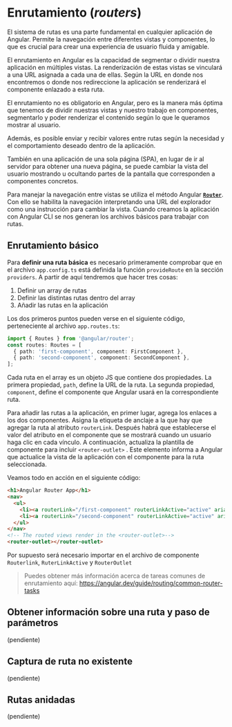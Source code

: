 # Enrutamiento (*routers*)

El sistema de rutas es una parte fundamental en cualquier aplicación de Angular. Permite la navegación entre diferentes vistas y componentes, lo que es crucial para crear una experiencia de usuario fluida y amigable.

El enrutamiento en Angular es la capacidad de segmentar o dividir nuestra aplicación en múltiples vistas. La renderización de estas vistas se vinculará a una URL asignada a cada una de ellas. Según la URL en donde nos encontremos o donde nos redireccione la aplicación se renderizará el componente enlazado a esta ruta.

El enrutamiento no es obligatorio en Angular, pero es la manera más óptima que tenemos de dividir nuestras vistas y nuestro trabajo en componentes, segmentarlo y poder renderizar el contenido según lo que le queramos mostrar al usuario.

Además, es posible enviar y recibir valores entre rutas según la necesidad y el comportamiento deseado dentro de la aplicación.

También en una aplicación de una sola página (SPA), en lugar de ir al servidor para obtener una nueva página, se puede cambiar la vista del usuario mostrando u ocultando partes de la pantalla que corresponden a componentes concretos.

Para manejar la navegación entre vistas se utiliza el método Angular **[`Router`](https://angular.dev/api/router/Router)**. Con ello se habilita la navegación interpretando una URL del explorador como una instrucción para cambiar la vista. Cuando creamos la aplicación con Angular CLI se nos generan los archivos básicos para trabajar con rutas.

## Enrutamiento básico

Para **definir una ruta básica** es necesario primeramente comprobar que en el archivo `app.config.ts` está definida la función `provideRoute` en la sección `providers`. A partir de aquí tendremos que hacer tres cosas:

1. Definir un array de rutas
2. Definir las distintas rutas dentro del array
3. Añadir las rutas en la aplicación

Los dos primeros puntos pueden verse en el siguiente código, perteneciente al archivo `app.routes.ts`:

```ts
import { Routes } from '@angular/router';
const routes: Routes = [
  { path: 'first-component', component: FirstComponent },
  { path: 'second-component', component: SecondComponent },
];
```

Cada ruta en el array es un objeto JS que contiene dos propiedades. La primera propiedad, `path`, define la URL de la ruta. La segunda propiedad, `component`, define el componente que Angular usará en la correspondiente ruta.

Para añadir las rutas a la aplicación, en primer lugar, agrega los enlaces a los dos componentes. Asigna la etiqueta de anclaje a la que hay que agregar la ruta al atributo `routerLink`. Después habrá que establecerse el valor del atributo en el componente que se mostrará cuando un usuario haga clic en cada vínculo. A continuación, actualiza la plantilla de componente para incluir `<router-outlet>` . Este elemento informa a Angular que actualice la vista de la aplicación con el componente para la ruta seleccionada.

Veamos todo en acción en el siguiente código:

```html
<h1>Angular Router App</h1>
<nav>
  <ul>
    <li><a routerLink="/first-component" routerLinkActive="active" ariaCurrentWhenActive="page">First Component</a></li>
    <li><a routerLink="/second-component" routerLinkActive="active" ariaCurrentWhenActive="page">Second Component</a></li>
  </ul>
</nav>
<!-- The routed views render in the <router-outlet>-->
<router-outlet></router-outlet>
```

Por supuesto será necesario importar en el archivo de componente `Routerlink`, `RuterLinkActive` y `RouterOutlet`

> Puedes obtener más información acerca de tareas comunes de enrutamiento aquí: https://angular.dev/guide/routing/common-router-tasks

## Obtener información sobre una ruta y paso de parámetros

(pendiente)

## Captura de ruta no existente

(pendiente)

## Rutas anidadas

(pendiente)
